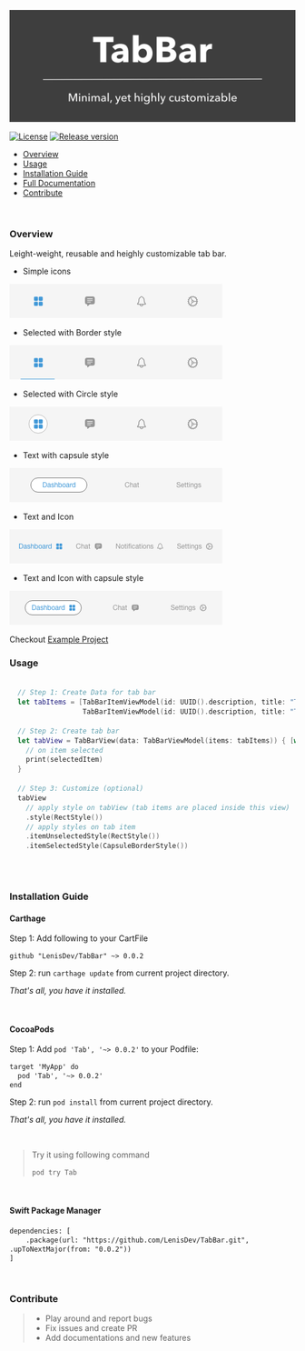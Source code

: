 ![Minimal, yet higly customizable](/Logo.png "TabBar - Project Logo")

[![License](https://img.shields.io/github/license/LenisDev/TabBar)](https://github.com/LenisDev/TabBar/blob/master/LICENSE)
[![Release version](https://img.shields.io/cocoapods/v/Tab)](https://github.com/LenisDev/TabBar/releases)


- [Overview](#overview)
- [Usage](#usage)
- [Installation Guide](#installation-guide)
- [Full Documentation](https://lenisdev.github.io/TabBar/index.html)
- [Contribute](#contribute)

<br>

### Overview
Leight-weight, reusable and heighly customizable tab bar.

- Simple icons

![TabBar_highlight](./assets/TabBar_highlight.png)

- Selected with Border style

![TabBar_highlight](./assets/TabBar_Line.png)

- Selected with Circle style

![TabBar_highlight](./assets/TabBar_circle.png)

- Text with capsule style

![TabBar_highlight](./assets/TabBar_title_rect.png)

- Text and Icon

![TabBar_highlight](./assets/TabBar_titleIcon.png)

- Text and Icon with capsule style

![TabBar_highlight](./assets/TabBar_titleIcon_rect.png)

Checkout [Example Project](https://github.com/LenisDev/TabBar/tree/master/Examples/TabBarExamples/TabBarExamples)
<br>

### Usage
```swift
  
  // Step 1: Create Data for tab bar   
  let tabItems = [TabBarItemViewModel(id: UUID().description, title: "Tab 1", image: UIImage(systemName: "trash"), state: .selected),
                  TabBarItemViewModel(id: UUID().description, title: "Tab 2", image: nil)]
                  
  // Step 2: Create tab bar
  let tabView = TabBarView(data: TabBarViewModel(items: tabItems)) { [weak self] (selectedItem) in // always use weak to avoid reference cycle
    // on item selected
    print(selectedItem)
  }
  
  // Step 3: Customize (optional)  
  tabView
    // apply style on tabView (tab items are placed inside this view)
    .style(RectStyle())
    // apply styles on tab item
    .itemUnselectedStyle(RectStyle())
    .itemSelectedStyle(CapsuleBorderStyle())
  
```

<br>

### Installation Guide

#### Carthage

Step 1: 
Add following to your CartFile

```
github "LenisDev/TabBar" ~> 0.0.2
```

Step 2:
run `carthage update` from current project directory.

*That's all, you have it installed.*

<br>

#### CocoaPods

Step 1:
Add `pod 'Tab', '~> 0.0.2'` to your Podfile:

```
target 'MyApp' do
  pod 'Tab', '~> 0.0.2'
end
```

Step 2:
run `pod install` from current project directory.

*That's all, you have it installed.*

<br>

>
>
>Try it using following command
>```
>pod try Tab
>```
>

<br>

#### Swift Package Manager
```
dependencies: [
    .package(url: "https://github.com/LenisDev/TabBar.git", .upToNextMajor(from: "0.0.2"))
]
```

<br>

### Contribute
> - Play around and report bugs
> - Fix issues and create PR
> - Add documentations and new features
